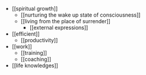- [[spiritual growth]]
    - [[nurturing the wake up state of consciousness]]
    - [[living from the place of surrender]]
        - [[external expressions]]
- [[efficient]]
    - [[productivity]]
- [[work]]
    - [[training]]
    - [[coaching]]
- [[life knowledges]]
